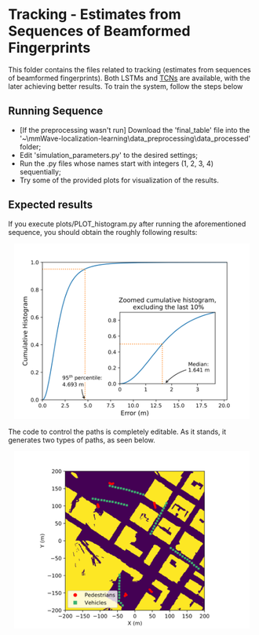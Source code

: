 # Tracking - Estimates from Sequences of Beamformed Fingerprints

This folder contains the files related to tracking (estimates from sequences of beamformed fingerprints).
Both LSTMs and [TCNs](https://arxiv.org/abs/1803.01271) are available, with the later achieving better results.
To train the system, follow the steps below

## Running Sequence

- [If the preprocessing wasn't run] Download the 'final_table' file into the '~\mmWave-localization-learning\data_preprocessing\data_processed' folder;
- Edit 'simulation_parameters.py' to the desired settings;
- Run the .py files whose names start with integers (1, 2, 3, 4) sequentially;
- Try some of the provided plots for visualization of the results.

## Expected results

If you execute plots/PLOT_histogram.py after running the aforementioned sequence,
you should obtain the roughly following results:

<p align="center">
  <img src="../images/histogram_tracking.PNG" width="480"/>
</p>

The code to control the paths is completely editable. As it stands, it generates two types of paths, as seen below.

<p align="center">
  <img src="../images/paths.PNG" width="480"/>
</p>
